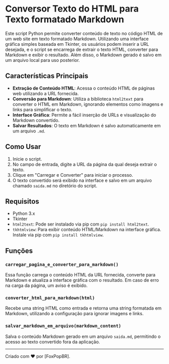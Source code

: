 # Conversor Texto do HTML para Texto formatado Markdown

Este script Python permite converter conteúdo de texto no código HTML de um web site em texto formatado Markdown. 
Utilizando uma interface gráfica simples baseada em Tkinter, os usuários podem inserir a URL desejada, e o script se encarrega de extrair o texto HTML, converter para Markdown e exibir o resultado. 
Além disso, o Markdown gerado é salvo em um arquivo local para uso posterior.

## Características Principais

- **Extração de Conteúdo HTML**: Acessa o conteúdo HTML de páginas web utilizando a URL fornecida.
- **Conversão para Markdown**: Utiliza a biblioteca `html2text` para converter o HTML em Markdown, ignorando elementos como imagens e links para simplificar o texto.
- **Interface Gráfica**: Permite a fácil inserção de URLs e visualização do Markdown convertido.
- **Salvar Resultados**: O texto em Markdown é salvo automaticamente em um arquivo `.md`.

## Como Usar

1. Inicie o script.
2. No campo de entrada, digite a URL da página da qual deseja extrair o texto.
3. Clique em "Carregar e Converter" para iniciar o processo.
4. O texto convertido será exibido na interface e salvo em um arquivo chamado `saida.md` no diretório do script.

## Requisitos

- Python 3.x
- Tkinter
- `html2text`: Pode ser instalado via pip com `pip install html2text`.
- `tkhtmlview`: Para exibir conteúdo HTML/Markdown na interface gráfica. Instale via pip com `pip install tkhtmlview`.

## Funções

### `carregar_pagina_e_converter_para_markdown()`

Essa função carrega o conteúdo HTML da URL fornecida, converte para Markdown e atualiza a interface gráfica com o resultado. Em caso de erro na carga da página, um aviso é exibido.

### `converter_html_para_markdown(html)`

Recebe uma string HTML como entrada e retorna uma string formatada em Markdown, utilizando a configuração para ignorar imagens e links.

### `salvar_markdown_em_arquivo(markdown_content)`

Salva o conteúdo Markdown gerado em um arquivo `saida.md`, permitindo o acesso ao texto convertido fora da aplicação.

---

Criado com ❤ por [FoxPopBR].
